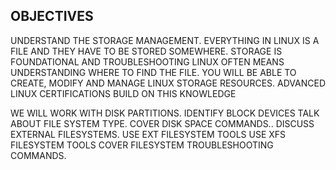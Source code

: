 OBJECTIVES
-
UNDERSTAND THE STORAGE MANAGEMENT.
EVERYTHING IN LINUX IS A FILE AND THEY HAVE TO BE STORED SOMEWHERE.
STORAGE IS FOUNDATIONAL AND TROUBLESHOOTING LINUX OFTEN MEANS UNDERSTANDING WHERE TO FIND THE FILE.
YOU WILL BE ABLE TO CREATE, MODIFY AND MANAGE LINUX STORAGE RESOURCES.
ADVANCED LINUX CERTIFICATIONS BUILD ON THIS KNOWLEDGE

WE WILL WORK WITH DISK PARTITIONS.
IDENTIFY BLOCK DEVICES
TALK ABOUT FILE SYSTEM TYPE.
COVER DISK SPACE COMMANDS..
DISCUSS EXTERNAL FILESYSTEMS.
USE EXT FILESYSTEM TOOLS
USE XFS FILESYSTEM TOOLS
COVER FILESYSTEM TROUBLESHOOTING COMMANDS.

 